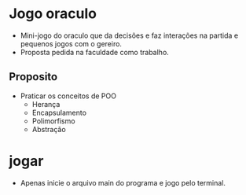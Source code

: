 # Jogo oraculo 

- Mini-jogo do oraculo que da decisões e faz interações na partida e pequenos jogos com o gereiro.
- Proposta pedida na faculdade como trabalho.
## Proposito 

- Praticar os conceitos de POO 
    - Herança
    - Encapsulamento
    - Polimorfismo
    - Abstração

# jogar 

- Apenas inicie o arquivo main do programa e jogo pelo terminal.
